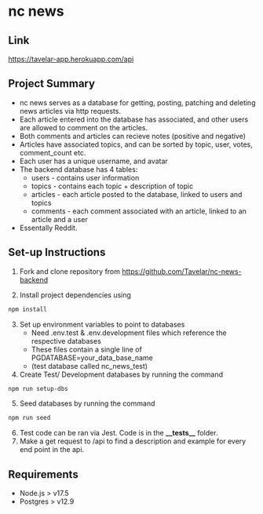 
# nc news

## Link

https://tavelar-app.herokuapp.com/api

## Project Summary

- nc news serves as a database for getting, posting, patching and deleting news articles via http requests.
- Each article entered into the database has associated, and other users are allowed to comment on the articles.
- Both comments and articles can recieve notes (positive and negative)
- Articles have associated topics, and can be sorted by topic, user, votes, comment_count etc.
- Each user has a unique username, and avatar
- The backend database has 4 tables:
  - users - contains user information
  - topics - contains each topic + description of topic
  - articles - each article posted to the database, linked to users and topics
  - comments - each comment associated with an article, linked to an article and a user
- Essentally Reddit.

##

## Set-up Instructions

1.  Fork and clone repository from https://github.com/Tavelar/nc-news-backend

2.  Install project dependencies using

```sh
npm install
```

3.  Set up environment variables to point to databases
    - Need .env.test & .env.development files which reference the respective databases
    - These files contain a single line of PGDATABASE=your_data_base_name
    - (test database called nc_news_test)
4.  Create Test/ Development databases by running the command

```sh
npm run setup-dbs
```

5. Seed databases by running the command

```sh
npm run seed
```

6. Test code can be ran via Jest. Code is in the **\_\_tests\_\_** folder.
7. Make a get request to /api to find a description and example for every end point in the api.

## Requirements

- Node.js > v17.5
- Postgres > v12.9
